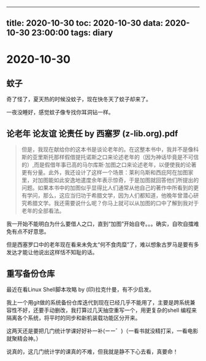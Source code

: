 
---
title: 2020-10-30
toc: 2020-10-30
data: 2020-10-30 23:00:00
tags: diary
---


# 2020-10-30

## 蚊子

奇了怪了，夏天热的时候没蚊子，现在快冬天了蚊子却来了。

一夜没睡好，感觉蚊子像专找你耳洞钻一样。

## 论老年 论友谊 论责任 by 西塞罗 (z-lib.org).pdf

> 但是，我现在献给你的这本书是谈论老年的。在这整本书中，我并不是像科斯的亚里斯托那样假借提托诺斯之口来论述老年的（因为神话毕竟是不可信的）,而是假借年事已高的马尔库斯·加图之口来论述老年，以便使我的论著更有分量。此外，我还设计了这样一个场景：莱利乌斯和西庇阿在加图家里，对加图能如此安逸地遣度余年表示惊奇，于是加图就回答他们所提出的问题。如果本书中的加图似乎显得比人们通常从他自己的著作中所看到的更有学问，那么，这应当归功于希腊文学，因为人们都知道，他晚年曾潜心研究希腊文学。我还需要说什么呢？你马上就可以从加图的口中了解到我对于老年的全部看法。

我一开始不能明白为什么要借人之口，直到“加图”开始自夸。。。确实，自吹自擂难免有点不好意思。

但是西塞罗口中的老年现在看来未免太“何不食肉糜”了，难以想象古罗马是要有多发达才能让他说出这样恬不知耻的话。



## 重写备份仓库

最近在看Linux Shell脚本攻略 by (印)拉克什曼，有不少启发。

我上一个用git做的系统备份仓库迭代到现在已经几乎不能用了，主要是跨系统兼容性不好，还要手动删改，我打算过几天抽空重写一个，用更复杂的shell 编程来隔离各个系统，将平时的同步和新机装载功能区分开来。

这两天还是要把几门统计学课好好补一补(ーー゛)（一看书就没精打采，一看电影就聚精会神。）

说真的，这几门统计学的课真的不难，但我就是静不下心去看，真要命！

